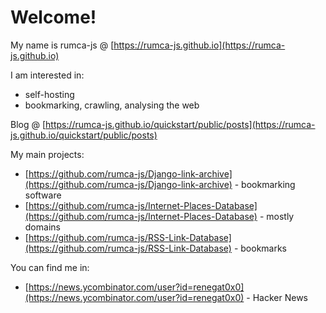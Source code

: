 # Welcome!

My name is rumca-js @ [https://rumca-js.github.io](https://rumca-js.github.io)

I am interested in:
 - self-hosting
 - bookmarking, crawling, analysing the web

Blog @ [https://rumca-js.github.io/quickstart/public/posts](https://rumca-js.github.io/quickstart/public/posts)

My main projects:
 - [https://github.com/rumca-js/Django-link-archive](https://github.com/rumca-js/Django-link-archive) - bookmarking software
 - [https://github.com/rumca-js/Internet-Places-Database](https://github.com/rumca-js/Internet-Places-Database) - mostly domains
 - [https://github.com/rumca-js/RSS-Link-Database](https://github.com/rumca-js/RSS-Link-Database) - bookmarks

You can find me in:
 - [https://news.ycombinator.com/user?id=renegat0x0](https://news.ycombinator.com/user?id=renegat0x0) - Hacker News
